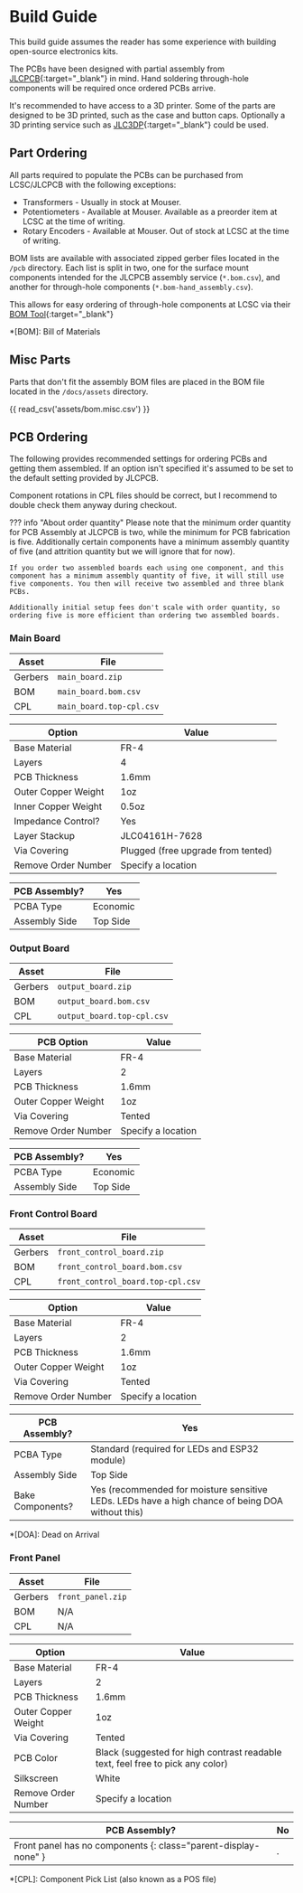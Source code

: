 # Build Guide

This build guide assumes the reader has some experience with building open-source electronics kits.

The PCBs have been designed with partial assembly from [JLCPCB](https://jlcpcb.com/quote){:target="_blank"} in mind. Hand soldering through-hole components will be required once ordered PCBs arrive.

It's recommended to have access to a 3D printer. Some of the parts are designed to be 3D printed, such as the case and button caps. Optionally a 3D printing service such as [JLC3DP](https://jlc3dp.com/3d-printing-quote){:target="_blank"} could be used.

## Part Ordering

All parts required to populate the PCBs can be purchased from LCSC/JLCPCB with the following exceptions:

- Transformers - Usually in stock at Mouser.
- Potentiometers - Available at Mouser. Available as a preorder item at LCSC at the time of writing.
- Rotary Encoders - Available at Mouser. Out of stock at LCSC at the time of writing.

BOM lists are available with associated zipped gerber files located in the `/pcb` directory. Each list is split in two, one for the surface mount components intended for the JLCPCB assembly service (`*.bom.csv`), and another for through-hole components (`*.bom-hand_assembly.csv`).

This allows for easy ordering of through-hole components at LCSC via their [BOM Tool](https://www.lcsc.com/bom){:target="_blank"}

*[BOM]: Bill of Materials

## Misc Parts

Parts that don't fit the assembly BOM files are placed in the BOM file located in the `/docs/assets` directory.

{{ read_csv('assets/bom.misc.csv') }}

## PCB Ordering

The following provides recommended settings for ordering PCBs and getting them assembled. If an option isn't specified it's assumed to be set to the default setting provided by JLCPCB.

Component rotations in CPL files should be correct, but I recommend to double check them anyway during checkout.

??? info "About order quantity"
    Please note that the minimum order quantity for PCB Assembly at JLCPCB is two, while the minimum for PCB fabrication is five. Additionally certain components have a minimum assembly quantity of five (and attrition quantity but we will ignore that for now).

    If you order two assembled boards each using one component, and this component has a minimum assembly quantity of five, it will still use five components. You then will receive two assembled and three blank PCBs.

    Additionally initial setup fees don't scale with order quantity, so ordering five is more efficient than ordering two assembled boards.

### Main Board

Asset       | File
----------- | -----------
Gerbers     | `main_board.zip`
BOM         | `main_board.bom.csv`
CPL         | `main_board.top-cpl.csv`

Option                 | Value
---------------------- | ----------------------
Base Material          | FR-4
Layers                 | 4
PCB Thickness          | 1.6mm
Outer Copper Weight    | 1oz
Inner Copper Weight    | 0.5oz
Impedance Control?     | Yes
Layer Stackup          | JLC04161H-7628
Via Covering           | Plugged (free upgrade from tented)
Remove Order Number    | Specify a location

PCB Assembly?          | Yes
---------------------- | ----------------------
PCBA Type              | Economic
Assembly Side          | Top Side

### Output Board

Asset       | File
----------- | -----------
Gerbers     | `output_board.zip`
BOM         | `output_board.bom.csv`
CPL         | `output_board.top-cpl.csv`

PCB Option             | Value
---------------------- | ----------------------
Base Material          | FR-4
Layers                 | 2
PCB Thickness          | 1.6mm
Outer Copper Weight    | 1oz
Via Covering           | Tented
Remove Order Number    | Specify a location

PCB Assembly?          | Yes
---------------------- | ----------------------
PCBA Type              | Economic
Assembly Side          | Top Side

### Front Control Board

Asset       | File
----------- | -----------
Gerbers     | `front_control_board.zip`
BOM         | `front_control_board.bom.csv`
CPL         | `front_control_board.top-cpl.csv`

Option                 | Value
---------------------- | ----------------------
Base Material          | FR-4
Layers                 | 2
PCB Thickness          | 1.6mm
Outer Copper Weight    | 1oz
Via Covering           | Tented
Remove Order Number    | Specify a location

PCB Assembly?          | Yes
---------------------- | ----------------------
PCBA Type              | Standard (required for LEDs and ESP32 module)
Assembly Side          | Top Side
Bake Components?       | Yes (recommended for moisture sensitive LEDs. LEDs have a high chance of being DOA without this)

*[DOA]: Dead on Arrival

### Front Panel

Asset       | File
----------- | -----------
Gerbers     | `front_panel.zip`
BOM         | N/A
CPL         | N/A

Option                 | Value
---------------------- | ----------------------
Base Material          | FR-4
Layers                 | 2
PCB Thickness          | 1.6mm
Outer Copper Weight    | 1oz
Via Covering           | Tented
PCB Color              | Black (suggested for high contrast readable text, feel free to pick any color)
Silkscreen             | White
Remove Order Number    | Specify a location

PCB Assembly?          | No
---------------------- | ----------------------
Front panel has no components {: class="parent-display-none" } | .

*[CPL]: Component Pick List (also known as a POS file)
